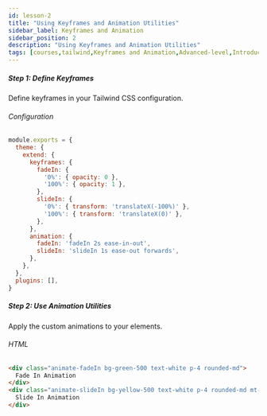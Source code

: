 ```yaml
---
id: lesson-2
title: "Using Keyframes and Animation Utilities"
sidebar_label: Keyframes and Animation
sidebar_position: 2
description: "Using Keyframes and Animation Utilities"
tags: [courses,tailwind,Keyframes and Animation,Advanced-level,Introduction]
--- 
```



##### Step 1: Define Keyframes
Define keyframes in your Tailwind CSS configuration.

###### Configuration
```javascript
module.exports = {
  theme: {
    extend: {
      keyframes: {
        fadeIn: {
          '0%': { opacity: 0 },
          '100%': { opacity: 1 },
        },
        slideIn: {
          '0%': { transform: 'translateX(-100%)' },
          '100%': { transform: 'translateX(0)' },
        },
      },
      animation: {
        fadeIn: 'fadeIn 2s ease-in-out',
        slideIn: 'slideIn 1s ease-out forwards',
      },
    },
  },
  plugins: [],
}
```

##### Step 2: Use Animation Utilities
Apply the custom animations to your elements.

###### HTML
```html
<div class="animate-fadeIn bg-green-500 text-white p-4 rounded-md">
  Fade In Animation
</div>
<div class="animate-slideIn bg-yellow-500 text-white p-4 rounded-md mt-4">
  Slide In Animation
</div>
```
